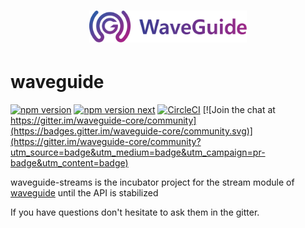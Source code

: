 <h1 align=center>
<img src="logo/logotype.svg" width=50%>
</h1>

# waveguide

[![npm version](https://img.shields.io/npm/v/waveguide)](https://img.shields.io/npm/v/waveguide-streams)
[![npm version next](https://img.shields.io/npm/v/waveguide/next)](https://img.shields.io/npm/v/waveguide-streams/next)
[![CircleCI](https://circleci.com/gh/rzeigler/waveguide.svg?style=svg)](https://circleci.com/gh/rzeigler/waveguide-streams) 
[![Join the chat at https://gitter.im/waveguide-core/community](https://badges.gitter.im/waveguide-core/community.svg)](https://gitter.im/waveguide-core/community?utm_source=badge&utm_medium=badge&utm_campaign=pr-badge&utm_content=badge)

waveguide-streams is the incubator project for the stream module of [waveguide](https://github.com/rzeigler/waveguide/) until the API is stabilized

If you have questions don't hesitate to ask them in the gitter.


